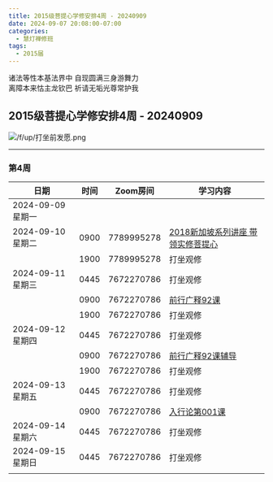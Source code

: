 ```yaml
---
title: 2015级菩提心学修安排4周 - 20240909
date: 2024-09-07 20:08:00-07:00
categories:
  - 慧灯禅修班
tags:
  - 2015届
---
```

诸法等性本基法界中 自现圆满三身游舞力  
离障本来怙主龙钦巴 祈请无垢光尊常护我


## 2015级菩提心学修安排4周 - 20240909


![/f/up/打坐前发愿.png](/f/up/打坐前发愿.png)


---

### 第4周

|日期 |时间|Zoom房间|学习内容|
|--|--|--|--|
|2024-09-09 星期一||||
|2024-09-10 星期二|0900|7789995278|[2018新加坡系列讲座 带领实修菩提心](https://www.huidengchanxiu.net/5jx/2ptx/06)|
|   |1900|7789995278|打坐观修|
|2024-09-11 星期三|0445|7672270786|打坐观修|
|   |0900|7672270786|[前行广释92课](https://www.huidengchanxiu.net/5jx/2ptx/07)|
|   |1900|7672270786|打坐观修|
|2024-09-12 星期四|0445|7672270786|打坐观修|
|   |0900|7672270786|[前行广释92课辅导](https://www.huidengchanxiu.net/5jx/2ptx/07)|
|   |1900|7672270786|打坐观修|
|2024-09-13 星期五|0445|7672270786|打坐观修|
|   |0900|7672270786|[入行论第001课](https://www.huidengchanxiu.net/refs/rxl/0#%E7%AC%AC%E4%B8%80%E8%8A%82%E8%AF%BE)|
|2024-09-14 星期六|0445|7672270786|打坐观修|
|2024-09-15 星期日|0445|7672270786|打坐观修|
|||||
